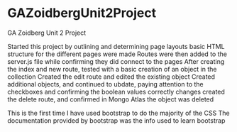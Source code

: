 # GAZoidbergUnit2Project
GA Zoidberg Unit 2 Project

Started this project by outlining and determining page layouts
basic HTML structure for the different pages were made
Routes were then added to the server.js file while confirming they did connect to the pages
After creating the index and new route, tested with a basic creation of an object in the collection
Created the edit route and edited the existing object
Created additional objects, and continued to ubdate, paying attention to the checkboxes and confirming the boolean values correctly changes
created the delete route, and confirmed in Mongo Atlas the object was deleted

This is the first time I have used bootstrap to do the majority of the CSS
The documentation provided by bootstrap was the info used to learn bootstrap
